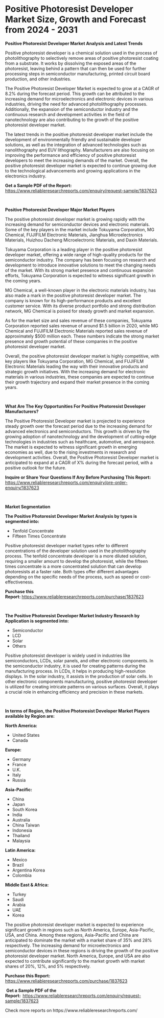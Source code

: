 <p><h1>Positive Photoresist Developer Market Size, Growth and Forecast from 2024 - 2031</h1></p><p><strong>Positive Photoresist Developer Market Analysis and Latest Trends</strong></p>
<p><p>Positive photoresist developer is a chemical solution used in the process of photolithography to selectively remove areas of positive photoresist coating from a substrate. It works by dissolving the exposed areas of the photoresist, leaving behind a pattern that can then be used for further processing steps in semiconductor manufacturing, printed circuit board production, and other industries.</p><p>The Positive Photoresist Developer Market is expected to grow at a CAGR of 8.2% during the forecast period. This growth can be attributed to the increasing demand for microelectronics and electronic devices in various industries, driving the need for advanced photolithography processes. Additionally, the expansion of the semiconductor industry and the continuous research and development activities in the field of nanotechnology are also contributing to the growth of the positive photoresist developer market.</p><p>The latest trends in the positive photoresist developer market include the development of environmentally friendly and sustainable developer solutions, as well as the integration of advanced technologies such as nanolithography and EUV lithography. Manufacturers are also focusing on improving the performance and efficiency of positive photoresist developers to meet the increasing demands of the market. Overall, the positive photoresist developer market is expected to continue growing due to the technological advancements and growing applications in the electronics industry.</p></p>
<p><strong>Get a Sample PDF of the Report:&nbsp;</strong> <a href="https://www.reliableresearchreports.com/enquiry/request-sample/1837623">https://www.reliableresearchreports.com/enquiry/request-sample/1837623</a></p>
<p>&nbsp;</p>
<p><strong>Positive Photoresist Developer Major Market Players</strong></p>
<p><p>The positive photoresist developer market is growing rapidly with the increasing demand for semiconductor devices and electronic materials. Some of the key players in the market include Tokuyama Corporation, MG Chemical, FUJIFILM Electronic Materials, Jianghua Microelectronics Materials, Huizhou Dacheng Microelectronic Materials, and Daxin Materials.</p><p>Tokuyama Corporation is a leading player in the positive photoresist developer market, offering a wide range of high-quality products for the semiconductor industry. The company has been focusing on research and development to introduce innovative solutions to meet the changing needs of the market. With its strong market presence and continuous expansion efforts, Tokuyama Corporation is expected to witness significant growth in the coming years.</p><p>MG Chemical, a well-known player in the electronic materials industry, has also made a mark in the positive photoresist developer market. The company is known for its high-performance products and excellent customer service. With its diverse product portfolio and strong distribution network, MG Chemical is poised for steady growth and market expansion.</p><p>As for the market size and sales revenue of these companies, Tokuyama Corporation reported sales revenue of around $1.5 billion in 2020, while MG Chemical and FUJIFILM Electronic Materials reported sales revenue of approximately $500 million each. These numbers indicate the strong market presence and growth potential of these companies in the positive photoresist developer market.</p><p>Overall, the positive photoresist developer market is highly competitive, with key players like Tokuyama Corporation, MG Chemical, and FUJIFILM Electronic Materials leading the way with their innovative products and strategic growth initiatives. With the increasing demand for electronic materials in various industries, these companies are expected to continue their growth trajectory and expand their market presence in the coming years.</p></p>
<p>&nbsp;</p>
<p><strong>What Are The Key Opportunities For Positive Photoresist Developer Manufacturers?</strong></p>
<p><p>The Positive Photoresist Developer market is projected to experience steady growth over the forecast period due to the increasing demand for advanced electronics and semiconductors. This growth is driven by the growing adoption of nanotechnology and the development of cutting-edge technologies in industries such as healthcare, automotive, and aerospace. The market is expected to witness significant growth in emerging economies as well, due to the rising investments in research and development activities. Overall, the Positive Photoresist Developer market is anticipated to expand at a CAGR of X% during the forecast period, with a positive outlook for the future.</p></p>
<p><strong>Inquire or Share Your Questions If Any Before Purchasing This Report:</strong> <a href="https://www.reliableresearchreports.com/enquiry/pre-order-enquiry/1837623">https://www.reliableresearchreports.com/enquiry/pre-order-enquiry/1837623</a></p>
<p>&nbsp;</p>
<p><strong>Market Segmentation</strong></p>
<p><strong>The Positive Photoresist Developer Market Analysis by types is segmented into:</strong></p>
<p><ul><li>Tenfold Concentrate</li><li>Fifteen Times Concentrate</li></ul></p>
<p><p>Positive photoresist developer market types refer to different concentrations of the developer solution used in the photolithography process. The tenfold concentrate developer is a more diluted solution, requiring a smaller amount to develop the photoresist, while the fifteen times concentrate is a more concentrated solution that can develop photoresists at a faster rate. Both types offer different advantages depending on the specific needs of the process, such as speed or cost-effectiveness.</p></p>
<p><strong>Purchase this Report:&nbsp;</strong><a href="https://www.reliableresearchreports.com/purchase/1837623">https://www.reliableresearchreports.com/purchase/1837623</a></p>
<p>&nbsp;</p>
<p><strong>The Positive Photoresist Developer Market Industry Research by Application is segmented into:</strong></p>
<p><ul><li>Semiconductor</li><li>LCD</li><li>Solar</li><li>Others</li></ul></p>
<p><p>Positive photoresist developer is widely used in industries like semiconductors, LCDs, solar panels, and other electronic components. In the semiconductor industry, it is used for creating patterns during the manufacturing process. In LCDs, it helps in producing high-resolution displays. In the solar industry, it assists in the production of solar cells. In other electronic components manufacturing, positive photoresist developer is utilized for creating intricate patterns on various surfaces. Overall, it plays a crucial role in enhancing efficiency and precision in these markets.</p></p>
<p>&nbsp;</p>
<p><strong>In terms of Region, the Positive Photoresist Developer Market Players available by Region are:</strong></p>
<p>
    <p> <strong> North America: </strong>
        <ul>
            <li>United States</li>
            <li>Canada</li>
        </ul>
        </p> 
    <p> <strong> Europe: </strong>
        <ul>
            <li>Germany</li>
            <li>France</li>
            <li>U.K.</li>
            <li>Italy</li>
            <li>Russia</li>
        </ul>
        </p> 
    <p> <strong> Asia-Pacific: </strong>
        <ul>
            <li>China</li>
            <li>Japan</li>
            <li>South Korea</li>
            <li>India</li>
            <li>Australia</li>
            <li>China Taiwan</li>
            <li>Indonesia</li>
            <li>Thailand</li>
            <li>Malaysia</li>
        </ul>
        </p> 
    <p> <strong> Latin America: </strong>
        <ul>
            <li>Mexico</li>
            <li>Brazil</li>
            <li>Argentina Korea</li>
            <li>Colombia</li>
        </ul>
        </p> 
    <p> <strong> Middle East & Africa: </strong>
        <ul>
            <li>Turkey</li>
            <li>Saudi</li>
            <li>Arabia</li>
            <li>UAE</li>
            <li>Korea</li>
        </ul>
    </p>
    </p>
<p><p>The positive photoresist developer market is expected to experience significant growth in regions such as North America, Europe, Asia-Pacific, USA, and China. Among these regions, Asia-Pacific and China are anticipated to dominate the market with a market share of 35% and 28% respectively. The increasing demand for microelectronics and semiconductor devices in these regions is driving the growth of the positive photoresist developer market. North America, Europe, and USA are also expected to contribute significantly to the market growth with market shares of 20%, 12%, and 5% respectively.</p></p>
<p><strong>Purchase this Report: </strong><a href="https://www.reliableresearchreports.com/purchase/1837623">https://www.reliableresearchreports.com/purchase/1837623</a></p>
<p>&nbsp;<strong>Get a Sample PDF of the Report:&nbsp;&nbsp;</strong><a href="https://www.reliableresearchreports.com/enquiry/request-sample/1837623">https://www.reliableresearchreports.com/enquiry/request-sample/1837623</a></p>
<p><strong></strong></p>
<p>Check more reports on https://www.reliableresearchreports.com/</p>